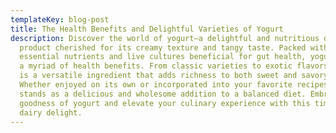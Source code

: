```yaml
---
templateKey: blog-post
title: The Health Benefits and Delightful Varieties of Yogurt
description: Discover the world of yogurt—a delightful and nutritious dairy
  product cherished for its creamy texture and tangy taste. Packed with
  essential nutrients and live cultures beneficial for gut health, yogurt offers
  a myriad of health benefits. From classic varieties to exotic flavors, yogurt
  is a versatile ingredient that adds richness to both sweet and savory dishes.
  Whether enjoyed on its own or incorporated into your favorite recipes, yogurt
  stands as a delicious and wholesome addition to a balanced diet. Embrace the
  goodness of yogurt and elevate your culinary experience with this timeless
  dairy delight.
---
```

